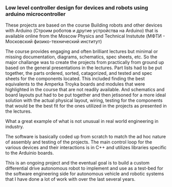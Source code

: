 ### Low level controller design for devices and robots using arduino microcontroller 

These projects are based on the course 
Building robots and other devices with Arduino 
(Строим роботов и другие устройства на Arduino)
that is available online from the Moscow Physics and Technical Instutute
(МФТИ - Московский физико-технический институт)


The course provides engaging and often brilliant lectures but minimal or missing documentation, diagrams, schematics,
spec sheets, etc. So the major challange was to create the projects from practically from ground up based on 
the general presentations in the lectures. Part lists had to be put together, the parts ordered, sorted, catagorized, and tested
and spec sheets for the components located. 
This included finding the best equivalents to the Amperka Troyka boards and modules that were highlighted in the course 
that are not readily available. And schematics and board layouts put had to be put together and then
jetisoned for a more ideal solution with the actual physical layout, wiring, testing for 
the components that would be the best fit for the ones utilized in the projects as presented in the
lectures.

What a great example of what is not unusual in real world engineering in industry. 

The software is basically coded up from scratch to match the ad hoc nature of assembly and 
testing of the projects. The main control loop for the various devices and their interactions is in C++
and utilizes libraries specific to the Arduinio boards.

This is an ongoing project and the eventual goal is to build a custom differential drive autonomous robot
to implement and use as a test-bed for the software engineering side for autonomous vehicle and robotic
systems that I have done a lot of work with over the last several years.


